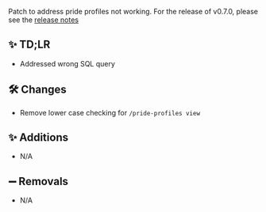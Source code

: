 Patch to address pride profiles not working. For the release of v0.7.0, please see the [release notes](https://github.com/No767/Catherine-Chan/releases/tag/v0.7.0)

## ✨ TD;LR

- Addressed wrong SQL query

## 🛠️ Changes

- Remove lower case checking for `/pride-profiles view`

## ✨ Additions

- N/A
## ➖ Removals

- N/A